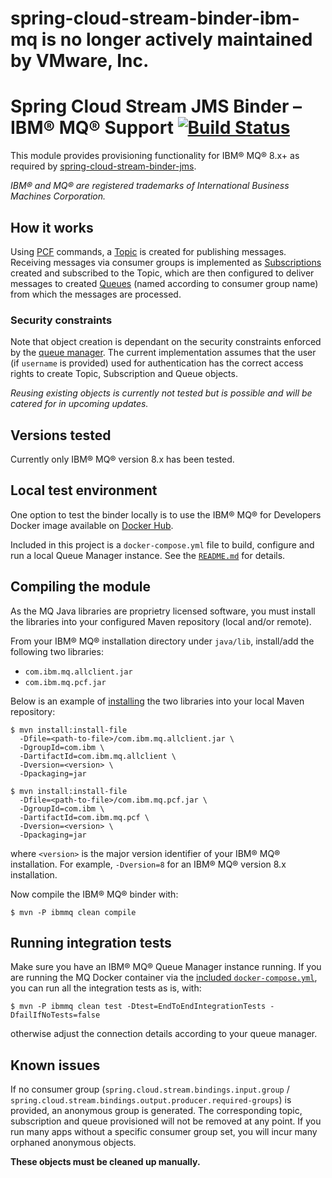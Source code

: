 # spring-cloud-stream-binder-ibm-mq is no longer actively maintained by VMware, Inc.


# Spring Cloud Stream JMS Binder – IBM&reg; MQ&reg; Support [![Build Status](https://travis-ci.org/AbsaOSS/spring-cloud-stream-binder-ibm-mq.svg?branch=master)](https://travis-ci.org/AbsaOSS/spring-cloud-stream-binder-ibm-mq)

This module provides provisioning functionality for IBM&reg; MQ&reg; 8.x+ as required by [spring-cloud-stream-binder-jms](https://github.com/spring-cloud/spring-cloud-stream-binder-jms).

*IBM&reg; and MQ&reg; are registered trademarks of International Business Machines Corporation.*

## How it works

Using [PCF](https://www.ibm.com/support/knowledgecenter/SSFKSJ_7.0.1/com.ibm.mq.amqzag.doc/fa11570_.htm)
commands, a [Topic](http://www.ibm.com/support/knowledgecenter/SSFKSJ_8.0.0/com.ibm.mq.pro.doc/q004990_.htm)
is created for publishing messages. Receiving messages via consumer groups is implemented as [Subscriptions](http://www.ibm.com/support/knowledgecenter/SSFKSJ_7.5.0/com.ibm.mq.pla.doc/q004950_.htm)
created and subscribed to the Topic, which are then configured to deliver messages to created [Queues](http://www.ibm.com/support/knowledgecenter/SSFKSJ_8.0.0/com.ibm.mq.explorer.doc/e_queues.htm)
(named according to consumer group name) from which the messages are processed.

### Security constraints

Note that object creation is dependant on the security constraints enforced by the [queue manager](https://www.ibm.com/support/knowledgecenter/SSFKSJ_7.1.0/com.ibm.mq.doc/fa10450_.htm).
The current implementation assumes that the user (if `username` is provided) used for authentication
has the correct access rights to create Topic, Subscription and Queue objects.

*Reusing existing objects is currently not tested but is possible and will be
catered for in upcoming updates.*

## Versions tested

Currently only IBM&reg; MQ&reg; version 8.x has been tested.

## Local test environment

One option to test the binder locally is to use the
IBM&reg; MQ&reg; for Developers Docker image available on [Docker Hub](https://hub.docker.com/r/ibmcom/mq/).

Included in this project is a `docker-compose.yml` file to build, configure and run a local
Queue Manager instance. See the [`README.md`](src/etc/docker/v8/README.md) for details.

## Compiling the module

As the MQ Java libraries are proprietry licensed software, you must install the
libraries into your configured Maven repository (local and/or remote).

From your IBM&reg; MQ&reg; installation directory under `java/lib`, install/add the following two libraries:

* `com.ibm.mq.allclient.jar`
* `com.ibm.mq.pcf.jar`

Below is an example of [installing](https://maven.apache.org/guides/mini/guide-3rd-party-jars-local.html)
the two libraries into your local Maven repository:

```console
$ mvn install:install-file
  -Dfile=<path-to-file>/com.ibm.mq.allclient.jar \
  -DgroupId=com.ibm \
  -DartifactId=com.ibm.mq.allclient \
  -Dversion=<version> \
  -Dpackaging=jar

$ mvn install:install-file
  -Dfile=<path-to-file>/com.ibm.mq.pcf.jar \
  -DgroupId=com.ibm \
  -DartifactId=com.ibm.mq.pcf \
  -Dversion=<version> \
  -Dpackaging=jar  
```

where `<version>` is the major version identifier of your IBM&reg; MQ&reg; installation.
For example, `-Dversion=8` for an IBM&reg; MQ&reg; version 8.x installation.

Now compile the IBM&reg; MQ&reg; binder with:

```console
$ mvn -P ibmmq clean compile
```

## Running integration tests

Make sure you have an IBM&reg; MQ&reg; Queue Manager instance running.
If you are running the MQ Docker container via the [included `docker-compose.yml`](src/etc/docker/v8/README.md),
you can run all the integration tests as is, with:

```console
$ mvn -P ibmmq clean test -Dtest=EndToEndIntegrationTests -DfailIfNoTests=false
```

otherwise adjust the connection details according to your queue manager.

## Known issues

If no consumer group (`spring.cloud.stream.bindings.input.group` / `spring.cloud.stream.bindings.output.producer.required-groups`)
is provided, an anonymous group is generated. The corresponding
topic, subscription and queue provisioned will not be removed at any point.
If you run many apps without a specific consumer group set, you will
incur many orphaned anonymous objects.

**These objects must be cleaned up manually.**

